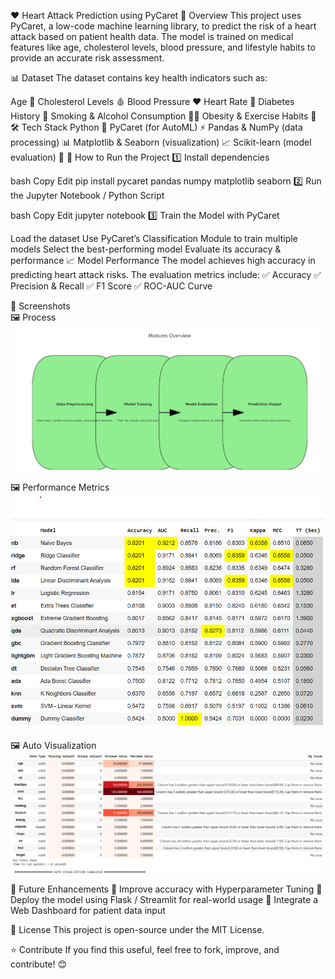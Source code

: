 ❤️ Heart Attack Prediction using PyCaret
📌 Overview
This project uses PyCaret, a low-code machine learning library, to predict the risk of a heart attack based on patient health data. The model is trained on medical features like age, cholesterol levels, blood pressure, and lifestyle habits to provide an accurate risk assessment.

📊 Dataset
The dataset contains key health indicators such as:

Age 🏥
Cholesterol Levels 🩸
Blood Pressure ❤️
Heart Rate 💓
Diabetes History 🔬
Smoking & Alcohol Consumption 🚬🍷
Obesity & Exercise Habits 🏃
🛠️ Tech Stack
Python 🐍
PyCaret (for AutoML) ⚡
Pandas & NumPy (data processing) 📊
Matplotlib & Seaborn (visualization) 📈
Scikit-learn (model evaluation) 🤖
🚀 How to Run the Project
1️⃣ Install dependencies

bash
Copy
Edit
pip install pycaret pandas numpy matplotlib seaborn
2️⃣ Run the Jupyter Notebook / Python Script

bash
Copy
Edit
jupyter notebook
3️⃣ Train the Model with PyCaret

Load the dataset
Use PyCaret’s Classification Module to train multiple models
Select the best-performing model
Evaluate its accuracy & performance
📈 Model Performance
The model achieves high accuracy in predicting heart attack risks. The evaluation metrics include:
✅ Accuracy
✅ Precision & Recall
✅ F1 Score
✅ ROC-AUC Curve

📸 Screenshots  
🖼️ Process  
![Process](process.png)  

🖼️ Performance Metrics  
![Performance_Metrics](performance_metrics.png)  

🖼️ Auto Visualization  
![Auto_Visualization](auto_visualization.png)  

📌 Future Enhancements
🔹 Improve accuracy with Hyperparameter Tuning
🔹 Deploy the model using Flask / Streamlit for real-world usage
🔹 Integrate a Web Dashboard for patient data input

📜 License
This project is open-source under the MIT License.

⭐ Contribute
If you find this useful, feel free to fork, improve, and contribute! 😊

